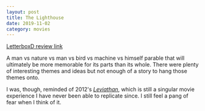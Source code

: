 ```yaml
---
layout: post
title: The Lighthouse
date: 2019-11-02
category: movies
---
```

 
[LetterboxD review link](https://letterboxd.com/samarthbhaskar/film/the-lighthouse-2019/)

A man vs nature vs man vs bird vs machine vs himself parable that will ultimately be more memorable for its parts than its whole. There were plenty of interesting themes and ideas but not enough of a story to hang those themes onto. 

I was, though, reminded of 2012's <em><a href="https://letterboxd.com/samarthbhaskar/film/leviathan-2012/">Leviathan</a></em>, which is still a singular movie experience I have never been able to replicate since. I still feel a pang of fear when I think of it. 